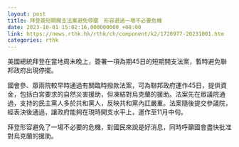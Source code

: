 ```yaml
---
layout: post
title: 拜登簽短期開支法案避免停擺　形容避過一場不必要危機
date: 2023-10-01 15:02:16.000000000 +08:00
link: https://news.rthk.hk/rthk/ch/component/k2/1720977-20231001.htm
categories: rthk
---
```


美國總統拜登在當地周末晚上，簽署一項為期45日的短期開支法案，暫時避免聯邦政府出現停擺。　

國會參、眾兩院較早時通過有關臨時撥款法案，可為聯邦政府運作45日，提供資金，包括白宮要求的自然災害援助，但凍結對烏克蘭的援助。法案先在眾議院通過，支持的民主黨人多於共和黨人，反映共和黨內訌嚴重。法案隨後提交參議院，經表決後通過，讓政府能夠在現時開支水平上，運作至11月中旬。

拜登形容避免了一場不必要的危機，對國民來說是好消息，同時呼籲國會盡快批准對烏克蘭的援助。
